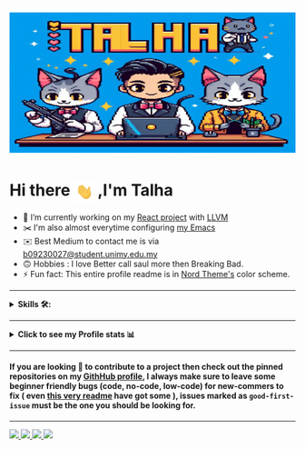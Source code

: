 <p align="center">
  <img src="/assets/talha_banner.png" alt="Banner" style="max-width: 100%; height: auto; width: 552px; height: 263px;"/>
</p>

# Hi there <img align="center" src="assets/hello.gif" width="35"> ,I'm Talha


- 🔭 I’m currently working on my [React project](https://summerofcode.withgoogle.com/programs/2023/projects/lAxUTgOM) with [LLVM](https://github.com/talha1230/Little_Lemon.git)
- ✂️ I'm also almost everytime configuring [my Emacs](https://github.com/talha1230/Emacs-config)
- ✉️ Best Medium to contact me is via b09230027@student.unimy.edu.my
- 🙃 Hobbies : I love Better call saul more then Breaking Bad. 
- ⚡ Fun fact: This entire profile readme is in [Nord Theme's](https://www.nordtheme.com) color scheme.
---

<details><summary><strong>Skills 🛠:</strong></summary>
<br />

 Programming languages :
 
 [![C++](https://img.shields.io/badge/C%2B%2B-%23434C5E?style=for-the-badge&logo=C%2B%2B&labelColor=%23800000)](https://en.wikipedia.org/wiki/C%2B%2B)
 [![C](https://img.shields.io/badge/%20-C--language-%23434C5E?style=for-the-badge&logo=c&%2B%2B&labelColor=%23A8B9CC&logoColor=black)](https://en.wikipedia.org/wiki/C_(programming_language))
 [![Python](https://img.shields.io/badge/python-%23434C5E?style=for-the-badge&logo=python&%2B%2B&labelColor=%233776AB&logoColor=white)](https://www.python.org)
 [![Elisp](https://img.shields.io/badge/Elisp-%23434C5E?style=for-the-badge&logo=gnuemacs&labelColor=%237F5AB6&logoColor=white)](https://en.wikipedia.org/wiki/Emacs_Lisp)
 [![Swift](https://img.shields.io/badge/Swift-%23434C5E?style=for-the-badge&logo=Swift&labelColor=%23FA7343&logoColor=white)](https://developer.apple.com/swift/)
 [![php](https://img.shields.io/badge/php-%23434C5E?style=for-the-badge&logo=php&labelColor=%23777BB4&logoColor=white)](https://www.php.net/)
 
 Frameworks and tools : 
 
 [![Qt](https://img.shields.io/badge/Qt-%23434C5E?style=for-the-badge&logo=Qt&labelColor=%2341CD52&logoColor=white)](https://www.qt.io)
 [![SDL2.0](./assets/badges/sdl_shield.svg)](https://www.libsdl.org) 
 [![emscripten](./assets/badges/emscripten_shield.svg)](https://emscripten.org)
 [![gcc](./assets/badges/gcc_shield.svg)](https://gcc.gnu.org)
 [![llvm](https://img.shields.io/badge/LLVM-%23434C5E?style=for-the-badge&logo=llvm&labelColor=%23262D3A&logoColor=white)](https://llvm.org)
 [![doxygen](./assets/badges/doxygen_shield.svg)](https://doxygen.nl)
 [![laravel](https://img.shields.io/badge/Laravel-%23434C5E?style=for-the-badge&logo=Laravel&labelColor=%23FF2D20&logoColor=white)](https://laravel.com/)
 
Documentation: 

[![markdown](https://img.shields.io/badge/markdown-%23434C5E?style=for-the-badge&logo=Markdown&labelColor=black&logoColor=white)](https://en.wikipedia.org/wiki/Markdown)
[![org mode](https://img.shields.io/badge/Org%20mode-%23434C5E?style=for-the-badge&logo=Org&labelColor=%2377AA99&logoColor=white)](https://orgmode.org)

Debugging 

[![gdb](./assets/badges/gdb_shield.svg)](https://www.sourceware.org/gdb/)
[![lldb](https://img.shields.io/badge/LLDB-%23434C5E?style=for-the-badge&logo=llvm&labelColor=%23262D3A&logoColor=white)](https://lldb.llvm.org)

Version Control

[![Git](https://img.shields.io/badge/Git-%23434C5E?style=for-the-badge&logo=git&labelColor=%23F05032&logoColor=white)](https://git-scm.com)


 Data Base:
 
 [![MySQL](https://img.shields.io/badge/MySQL-%23434C5E?style=for-the-badge&logo=MySQL&labelColor=%234479A1&logoColor=black)](https://www.mysql.com)


 Operating System:
 
 [![Emacs](https://img.shields.io/badge/GNU%20Emacs-%23434C5E?style=for-the-badge&logo=gnuemacs&labelColor=%237F5AB6&logoColor=white)](https://github.com/Arsenic-ATG/Emacs-config)
 [![MacOS](https://img.shields.io/badge/Macos-%23434C5E?style=for-the-badge&logo=apple&labelColor=white&logoColor=black)](https://en.wikipedia.org/wiki/MacOS)
 [![Windows](https://img.shields.io/badge/Windows-%23434C5E?style=for-the-badge&logo=Windows&labelColor=%230078D6&logoColor=white)](https://en.wikipedia.org/wiki/Microsoft_Windows)
 
 Terminal and Shells: 
 
 [![iterm-2](https://img.shields.io/badge/iterm2-%23434C5E?style=for-the-badge&logo=iTerm2&labelColor=black&logoColor=white)](https://en.wikipedia.org/wiki/ITerm2)
 [![warp](./assets/badges/warp_shield.svg)](https://www.warp.dev/)
 [![zsh](https://img.shields.io/badge/Z--shell-%23434C5E?style=for-the-badge&logo=powerShell&labelColor=%23000000&logoColor=white)](https://en.wikipedia.org/wiki/Z_shell)
 [![bash](https://img.shields.io/badge/Bash-%23434C5E?style=for-the-badge&logo=GNU%20Bash&labelColor=%234EAA25&logoColor=black)](https://en.wikipedia.org/wiki/Bash_(Unix_shell))
 
 Text Editor

[![Emacs](https://img.shields.io/badge/GNU%20Emacs-%23434C5E?style=for-the-badge&logo=gnuemacs&labelColor=%237F5AB6&logoColor=white)](https://github.com/Arsenic-ATG/Emacs-config)
[![Xcode](https://img.shields.io/badge/Xcode-%23434C5E?style=for-the-badge&logo=Xcode&labelColor=%23147EFB&logoColor=white)](https://en.wikipedia.org/wiki/Xcode)
[![Sublime](https://img.shields.io/badge/Sublime--Text-%23434C5E?style=for-the-badge&logo=sublime%20text&labelColor=%23FF9800&logoColor=black)](https://en.wikipedia.org/wiki/Sublime_Text)

</details>

---

<details><summary><strong>Click to see my Profile stats 📊</strong></summary>
<br />

<p align="center">
<a  [![Top Langs](https://github-readme-stats.vercel.app/api/top-langs/?username=talha1230&layout=pie)](https://github.com/anuraghazra/github-readme-stats)   </a>

<a href = "https://github.com/ryo-ma/github-profile-trophy">
  <img height="137em" src="https://github-profile-trophy.vercel.app/?username=talha1230&theme=nord&no-frame=true&margin-w=4&row=1"/>
</a>

<picture>
  <source
    srcset="https://github-readme-stats.vercel.app/api?username=talha1230&show_icons=true&theme=cobalt"
    media="(prefers-color-scheme: dark)"
  />
  <source
    srcset="https://github-readme-stats.vercel.app/api?username=talha1230&show_icons=true"
    media="(prefers-color-scheme: light), (prefers-color-scheme: no-preference)"
  />
  <img src="https://github-readme-stats.vercel.app/api?username=talha1230&show_icons=true" />
</picture>


<a href="https://github.com/talha1230/github-readme-activity-graph">
  <img height="295em" src="https://github-readme-streak-stats.herokuapp.com/?user=talha1230&theme=dark"/>
</a>



</p>

**NOTE** : the above data (Most Used Languages) does not indicate my skill level or something like that, it's a github metric of which languages i have the most code on github
</details>

 ----
 
#### If you are looking 👀 to contribute to a project then check out the pinned repositories on my [GithHub profile](https://github.com/talha1230), I always make sure to leave some beginner friendly bugs (code, no-code, low-code) for new-commers to fix ( even [this very readme](https://github.com/talha1230/talha1230/issues) have got some ), issues marked as `good-first-issue` must be the one you should be looking for.

 ----
<a href= "mailto:b09230027@student.unimy.edu.my">
  <img src= "https://img.shields.io/badge/Outlook-0078D4?style=for-the-badge&logo=microsoft-outlook&logoColor=white"/>
</a>

<a href= "https://discord.com/users/botunknow">
  <img src= "https://img.shields.io/badge/Discord-7289DA?style=for-the-badge&logo=discord&logoColor=white"/>
</a> 

<a href = "https://instagram.com/talhakhan.exe/">                                                                                                 
  <img src = "https://img.shields.io/badge/Instagram-E4405F?style=for-the-badge&logo=instagram&logoColor=white" />
</a>                                                                                             

<a href= "https://stackoverflow.com/users/22827056/talha">
  <img src= "https://img.shields.io/badge/Stack_Overflow-FE7A16?style=for-the-badge&logo=stack-overflow&logoColor=white"/>
</a>

